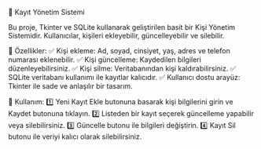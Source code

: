 📒 Kayıt Yönetim Sistemi

Bu proje, Tkinter ve SQLite kullanarak geliştirilen basit bir Kişi Yönetim Sistemidir.
Kullanıcılar, kişileri ekleyebilir, güncelleyebilir ve silebilir.

🚀 Özellikler:
✅ Kişi ekleme: Ad, soyad, cinsiyet, yaş, adres ve telefon numarası eklenebilir.
✅ Kişi güncelleme: Kaydedilen bilgileri düzenleyebilirsiniz.
✅ Kişi silme: Veritabanından kişi kaldırabilirsiniz.
✅ SQLite veritabanı kullanımı ile kayıtlar kalıcıdır.
✅ Kullanıcı dostu arayüz: Tkinter ile sade ve anlaşılır bir tasarım.

📌 Kullanım:
1️⃣ Yeni Kayıt Ekle butonuna basarak kişi bilgilerini girin ve Kaydet butonuna tıklayın.
2️⃣ Listeden bir kayıt seçerek güncelleme yapabilir veya silebilirsiniz.
3️⃣ Güncelle butonu ile bilgileri değiştirin.
4️⃣ Kayıt Sil butonu ile veriyi kalıcı olarak silebilirsiniz.

